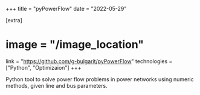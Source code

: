 +++
title = "pyPowerFlow"
date = "2022-05-29"

[extra]
# image = "/image_location"
link = "https://github.com/g-bulgarit/pyPowerFlow"
technologies = ["Python", "Optimizaion"]
+++

Python tool to solve power flow problems in power networks using numeric methods, given line and bus parameters.
